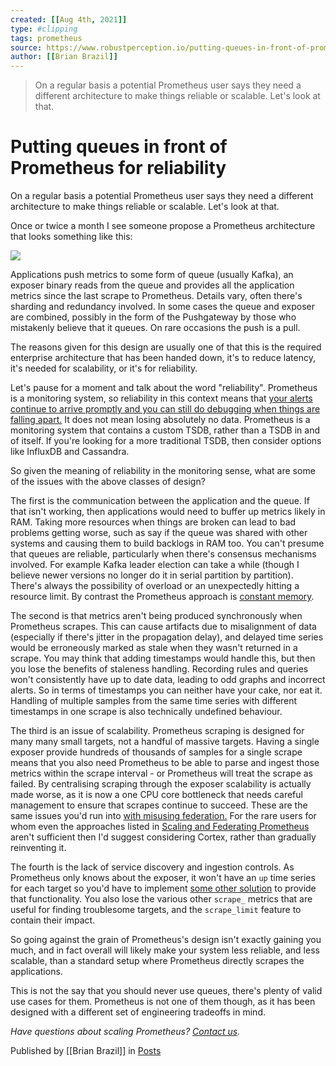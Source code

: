 ```yaml
---
created: [[Aug 4th, 2021]]
type: #clipping
tags: prometheus 
source: https://www.robustperception.io/putting-queues-in-front-of-prometheus-for-reliability
author: [[Brian Brazil]] 
---
```

> On a regular basis a potential Prometheus user says they need a different architecture to make things reliable or scalable. Let's look at that.

# Putting queues in front of Prometheus for reliability


On a regular basis a potential Prometheus user says they need a different architecture to make things reliable or scalable. Let's look at that.

Once or twice a month I see someone propose a Prometheus architecture that looks something like this:

[![](https://www.robustperception.io/wp-content/uploads/2019/07/Putting-queues-in-front-of-Prometheus-for-reliability.png)](https://www.robustperception.io/wp-content/uploads/2019/07/Putting-queues-in-front-of-Prometheus-for-reliability.png)

Applications push metrics to some form of queue (usually Kafka), an exposer binary reads from the queue and provides all the application metrics since the last scrape to Prometheus. Details vary, often there's sharding and redundancy involved. In some cases the queue and exposer are combined, possibly in the form of the Pushgateway by those who mistakenly believe that it queues. On rare occasions the push is a pull.

The reasons given for this design are usually one of that this is the required enterprise architecture that has been handed down, it's to reduce latency, it's needed for scalability, or it's for reliability.

Let's pause for a moment and talk about the word "reliability". Prometheus is a monitoring system, so reliability in this context means that [your alerts continue to arrive promptly and you can still do debugging when things are falling apart.](https://www.robustperception.io/monitoring-without-consensus) It does not mean losing absolutely no data. Prometheus is a monitoring system that contains a custom TSDB, rather than a TSDB in and of itself. If you're looking for a more traditional TSDB, then consider options like InfluxDB and Cassandra.

So given the meaning of reliability in the monitoring sense, what are some of the issues with the above classes of design?

The first is the communication between the application and the queue. If that isn't working, then applications would need to buffer up metrics likely in RAM. Taking more resources when things are broken can lead to bad problems getting worse, such as say if the queue was shared with other systems and causing them to build backlogs in RAM too. You can't presume that queues are reliable, particularly when there's consensus mechanisms involved. For example Kafka leader election can take a while (though I believe newer versions no longer do it in serial partition by partition). There's always the possibility of overload or an unexpectedly hitting a resource limit. By contrast the Prometheus approach is [constant memory](https://www.robustperception.io/memory-usage-of-prometheus-client-libraries).

The second is that metrics aren't being produced synchronously when Prometheus scrapes. This can cause artifacts due to misalignment of data (especially if there's jitter in the propagation delay), and delayed time series would be erroneously marked as stale when they wasn't returned in a scrape. You may think that adding timestamps would handle this, but then you lose the benefits of staleness handling. Recording rules and queries won't consistently have up to date data, leading to odd graphs and incorrect alerts. So in terms of timestamps you can neither have your cake, nor eat it. Handling of multiple samples from the same time series with different timestamps in one scrape is also technically undefined behaviour.

The third is an issue of scalability. Prometheus scraping is designed for many many small targets, not a handful of massive targets. Having a single exposer provide hundreds of thousands of samples for a single scrape means that you also need Prometheus to be able to parse and ingest those metrics within the scrape interval - or Prometheus will treat the scrape as failed. By centralising scraping through the exposer scalability is actually made worse, as it is now a one CPU core bottleneck that needs careful management to ensure that scrapes continue to succeed. These are the same issues you'd run into [with misusing federation.](https://www.robustperception.io/federation-what-is-it-good-for) For the rare users for whom even the approaches listed in [Scaling and Federating Prometheus](https://www.robustperception.io/scaling-and-federating-prometheus) aren't sufficient then I'd suggest considering Cortex, rather than gradually reinventing it.

The fourth is the lack of service discovery and ingestion controls. As Prometheus only knows about the exposer, it won't have an `up` time series for each target so you'd have to implement [some other solution](https://www.robustperception.io/push-needs-service-discovery) to provide that functionality. You also lose the various other `scrape_` metrics that are useful for finding troublesome targets, and the `scrape_limit` feature to contain their impact.

So going against the grain of Prometheus's design isn't exactly gaining you much, and in fact overall will likely make your system less reliable, and less scalable, than a standard setup where Prometheus directly scrapes the applications.

This is not the say that you should never use queues, there's plenty of valid use cases for them. Prometheus is not one of them though, as it has been designed with a different set of engineering tradeoffs in mind.

_Have questions about scaling Prometheus? [Contact us](mailto:prometheus@robustperception.io)._

Published by [[Brian Brazil]] in [Posts](https://www.robustperception.io/category/posts)
